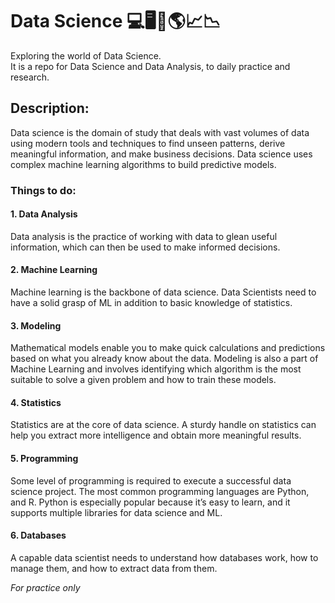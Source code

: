 # Data Science 💻🖥🧠🌎📈📉

Exploring the world of Data Science.<br>
It is a repo for Data Science and Data Analysis, to daily practice and research.

## Description:
Data science is the domain of study that deals with vast volumes of data using modern tools and techniques to find unseen patterns, derive meaningful information, and make business decisions. Data science uses complex machine learning algorithms to build predictive models.


### Things to do:

#### 1. Data Analysis
Data analysis is the practice of working with data to glean useful information, which can then be used to make informed decisions.

#### 2. Machine Learning
Machine learning is the backbone of data science. Data Scientists need to have a solid grasp of ML in addition to basic knowledge of statistics.

#### 3. Modeling
Mathematical models enable you to make quick calculations and predictions based on what you already know about the data. Modeling is also a part of Machine Learning and involves identifying which algorithm is the most suitable to solve a given problem and how to train these models.

#### 4. Statistics
Statistics are at the core of data science. A sturdy handle on statistics can help you extract more intelligence and obtain more meaningful results.

#### 5. Programming
Some level of programming is required to execute a successful data science project. The most common programming languages are Python, and R. Python is especially popular because it’s easy to learn, and it supports multiple libraries for data science and ML.

#### 6. Databases
A capable data scientist needs to understand how databases work, how to manage them, and how to extract data from them.


*For practice only*


